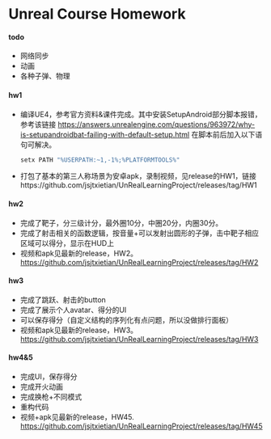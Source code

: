 # Unreal Course Homework

#### todo

* 网络同步
* 动画
* 各种子弹、物理

#### hw1

* 编译UE4，参考官方资料&课件完成。其中安装SetupAndroid部分脚本报错，参考该链接 https://answers.unrealengine.com/questions/963972/why-is-setupandroidbat-failing-with-default-setup.html 在脚本前后加入以下语句可解决。

  ```bash
  setx PATH "%USERPATH:~1,-1%;%PLATFORMTOOLS%"
  ```

* 打包了基本的第三人称场景为安卓apk，录制视频，见release的HW1，链接https://github.com/jsjtxietian/UnRealLearningProject/releases/tag/HW1


#### hw2

* 完成了靶子，分三级计分，最外圈10分，中圈20分，内圈30分。
* 完成了射击相关的函数逻辑，按音量+可以发射出圆形的子弹，击中靶子相应区域可以得分，显示在HUD上
* 视频和apk见最新的release，HW2。 https://github.com/jsjtxietian/UnRealLearningProject/releases/tag/HW2

#### hw3

* 完成了跳跃、射击的button
* 完成了展示个人avatar、得分的UI
* 可以保存得分（自定义结构的序列化有点问题，所以没做排行面板）
* 视频和apk见最新的release，HW3。 https://github.com/jsjtxietian/UnRealLearningProject/releases/tag/HW3



#### hw4&5

* 完成UI，保存得分
* 完成开火动画
* 完成换枪+不同模式
* 重构代码
* 视频+apk见最新的release，HW45. https://github.com/jsjtxietian/UnRealLearningProject/releases/tag/HW45